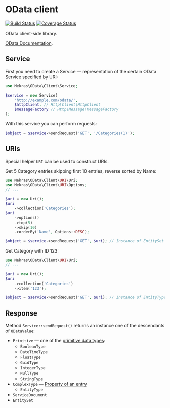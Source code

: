 # OData client

[![Build Status](https://travis-ci.org/mekras/odata-client.svg?branch=master)](https://travis-ci.org/mekras/odata-client)
[![Coverage Status](https://coveralls.io/repos/github/mekras/odata-client/badge.svg?branch=master)](https://coveralls.io/github/mekras/odata-client?branch=master)

OData client-side library.

[OData Documentation](http://www.odata.org/documentation/).

## Service

First you need to create a Service — representation of the certain OData Service specified by URI:

```php
use Mekras\OData\Client\Service;

$service = new Service(
    'http://example.com/odata/',
    $httpClient, // Http\Client\HttpClient
    $messageFactory // Http\Message\MessageFactory
);
```

With this service you can perform requests:

```php
$object = $service->sendRequest('GET', '/Categories(1)');
```

## URIs

Special helper `URI` can be used to construct URIs.

Get 5 Category entries skipping first 10 entries, reverse sorted by Name: 

```php
use Mekras\OData\Client\URI\Uri;
use Mekras\OData\Client\URI\Options;
// ...

$uri = new Uri();
$uri
    ->collection('Categories');
$uri
    ->options()
    ->top(5)
    ->skip(10)
    ->orderBy('Name', Options::DESC);

$object = $service->sendRequest('GET', $uri); // Instance of EntitySet 
```

Get Category with ID 123: 

```php
use Mekras\OData\Client\URI\Uri;
// ...

$uri = new Uri();
$uri
    ->collection('Categories')
    ->item('123');

$object = $service->sendRequest('GET', $uri); // Instance of EntityType
```

## Response

Method `Service::sendRequest()` returns an instance one of the descendants of `ODataValue`:

* `Primitive` — one of the [primitive data types](http://www.odata.org/documentation/odata-version-2-0/overview/#AbstractTypeSystem):
    * `BooleanType`
    * `DateTimeType`
    * `FloatType`
    * `GuidType`
    * `IntegerType`
    * `NullType`
    * `StringType`
* `ComplexType` — [Property of an entry](http://www.odata.org/documentation/odata-version-2-0/overview/#EntityDataModel)
    * `EntityType`
* `ServiceDocument`
* `EntitySet`

